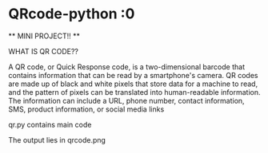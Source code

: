 # QRcode-python :0
** MINI PROJECT!! **

WHAT IS QR CODE??

A QR code, or Quick Response code, is a two-dimensional barcode that contains information that can be read by a smartphone's camera. QR codes are made up of black and white pixels that store data for a machine to read, and the pattern of pixels can be translated into human-readable information. The information can include a URL, phone number, contact information, SMS, product information, or social media links

qr.py contains main code

The output lies in qrcode.png 
